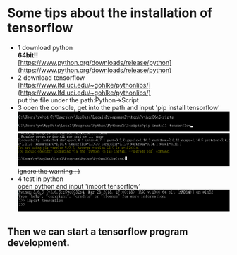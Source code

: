 # Some tips about the installation of tensorflow
- 1 download python<br>
**64bit!!**<br>[https://www.python.org/downloads/release/python](https://www.python.org/downloads/release/python)<br>
- 2 download tensorflow<br> [https://www.lfd.uci.edu/~gohlke/pythonlibs/](https://www.lfd.uci.edu/~gohlke/pythonlibs/)<br>
put the file under the path:Python->Script<br>
- 3 open the console, get into the path and input 'pip install tensorflow'
![install tensorflow](https://github.com/ThanksMonica/tensorflow-learning/blob/master/1.png)
![install sucessfully](https://github.com/ThanksMonica/tensorflow-learning/blob/master/2.png)<br>~~ignore the warning : )~~<br> 
- 4 test in python<br>
open python and input 'import tensorflow'
![test](https://github.com/ThanksMonica/tensorflow-learning/blob/master/3.png)
## Then we can start a tensorflow program development.